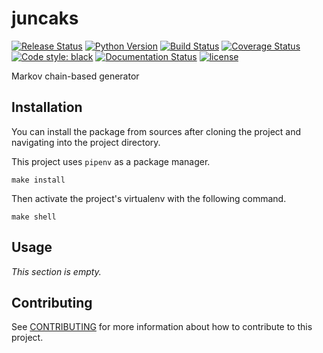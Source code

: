# juncaks

[![Release Status](https://img.shields.io/pypi/status/juncaks.svg)](https://pypi.org/project/juncaks)
[![Python Version](https://img.shields.io/pypi/pyversions/juncaks.svg)](https://pypi.org/project/juncaks)
[![Build Status](https://travis-ci.org/matthieugouel/juncaks.svg?branch=master)](https://travis-ci.org/matthieugouel/juncaks)
[![Coverage Status](https://coveralls.io/repos/github/matthieugouel/juncaks/badge.svg?branch=master)](https://coveralls.io/github/matthieugouel/juncaksn?branch=master)
[![Code style: black](https://img.shields.io/badge/code%20style-black-000000.svg)](https://github.com/ambv/black)
[![Documentation Status](https://readthedocs.org/projects/juncaks/badge/?version=latest)](http://juncaks.readthedocs.io/en/latest/?badge=latest)
[![license](https://img.shields.io/github/license/matthieugouel/juncaks.svg)](https://github.com/matthieugouel/juncaks/blob/master/LICENSE)

Markov chain-based generator

## Installation

You can install the package from sources after cloning the project and navigating into the project directory.

This project uses `pipenv` as a package manager.

```
make install
```

Then activate the project's virtualenv with the following command.

```
make shell
```

## Usage

*This section is empty.*

## Contributing

See [CONTRIBUTING](CONTRIBUTING.md) for more information about how to contribute to this project.
